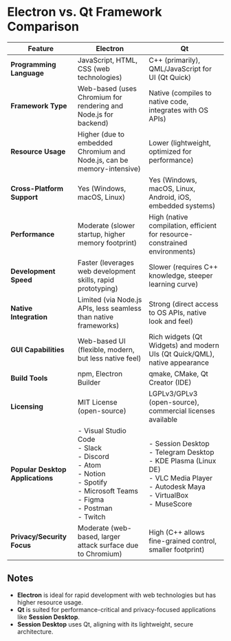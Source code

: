 # Electron vs. Qt Framework Comparison

| **Feature**                  | **Electron**                                                                 | **Qt**                                                                      |
|------------------------------|-----------------------------------------------------------------------------|-----------------------------------------------------------------------------|
| **Programming Language**     | JavaScript, HTML, CSS (web technologies)                                    | C++ (primarily), QML/JavaScript for UI (Qt Quick)                          |
| **Framework Type**           | Web-based (uses Chromium for rendering and Node.js for backend)             | Native (compiles to native code, integrates with OS APIs)                  |
| **Resource Usage**           | Higher (due to embedded Chromium and Node.js, can be memory-intensive)      | Lower (lightweight, optimized for performance)                             |
| **Cross-Platform Support**   | Yes (Windows, macOS, Linux)                                                | Yes (Windows, macOS, Linux, Android, iOS, embedded systems)                |
| **Performance**              | Moderate (slower startup, higher memory footprint)                         | High (native compilation, efficient for resource-constrained environments) |
| **Development Speed**        | Faster (leverages web development skills, rapid prototyping)                | Slower (requires C++ knowledge, steeper learning curve)                    |
| **Native Integration**       | Limited (via Node.js APIs, less seamless than native frameworks)            | Strong (direct access to OS APIs, native look and feel)                    |
| **GUI Capabilities**         | Web-based UI (flexible, modern, but less native feel)                       | Rich widgets (Qt Widgets) and modern UIs (Qt Quick/QML), native appearance |
| **Build Tools**              | npm, Electron Builder                                                      | qmake, CMake, Qt Creator (IDE)                                             |
| **Licensing**                | MIT License (open-source)                                                  | LGPLv3/GPLv3 (open-source), commercial licenses available                 |
| **Popular Desktop Applications** | - Visual Studio Code<br>- Slack<br>- Discord<br>- Atom<br>- Notion<br>- Spotify<br>- Microsoft Teams<br>- Figma<br>- Postman<br>- Twitch | - Session Desktop<br>- Telegram Desktop<br>- KDE Plasma (Linux DE)<br>- VLC Media Player<br>- Autodesk Maya<br>- VirtualBox<br>- MuseScore |
| **Privacy/Security Focus**   | Moderate (web-based, larger attack surface due to Chromium)                 | High (C++ allows fine-grained control, smaller footprint)                  |

## Notes
- **Electron** is ideal for rapid development with web technologies but has higher resource usage.
- **Qt** is suited for performance-critical and privacy-focused applications like **Session Desktop**.
- **Session Desktop** uses Qt, aligning with its lightweight, secure architecture.
